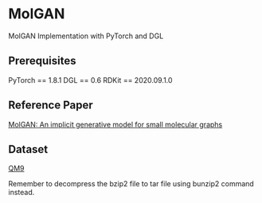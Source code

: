 # MolGAN
MolGAN Implementation with PyTorch and DGL

## Prerequisites
PyTorch == 1.8.1
DGL == 0.6
RDKit == 2020.09.1.0

## Reference Paper
[MolGAN: An implicit generative model for small molecular graphs](https://arxiv.org/pdf/1805.11973.pdf)

## Dataset
[QM9](https://figshare.com/collections/Quantum_chemistry_structures_and_properties_of_134_kilo_molecules/978904)

Remember to decompress the bzip2 file to tar file using bunzip2 command instead. 
